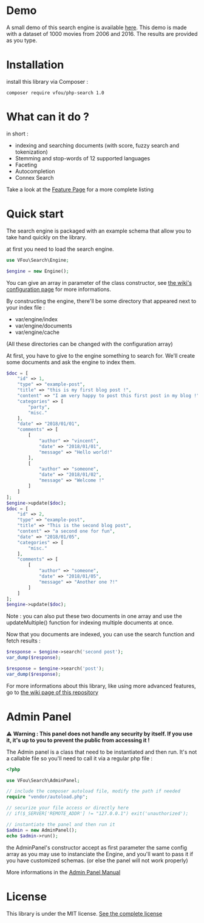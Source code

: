 # Demo

A small demo of this search engine is available [here](https://midnight-cms.com/search.php).
This demo is made with a dataset of 1000 movies from 2006 and 2016. The results are provided as you type.

# Installation

install this library via Composer :

```
composer require vfou/php-search 1.0
```

# What can it do ?

in short :
- indexing and searching documents (with score, fuzzy search and tokenization)
- Stemming and stop-words of 12 supported languages
- Faceting
- Autocompletion
- Connex Search

Take a look at the [Feature Page](https://github.com/VincentFoulon80/php-search/wiki/Features) for a more complete listing

# Quick start

The search engine is packaged with an example schema that allow you to take hand quickly on the library.

at first you need to load the search engine.

```php
use VFou\Search\Engine;

$engine = new Engine();
```

You can give an array in parameter of the class constructor, see [the wiki's configuration page](https://github.com/VincentFoulon80/php-search/wiki/Configuration) for more informations.

By constructing the engine, there'll be some directory that appeared next to your index file :
- var/engine/index
- var/engine/documents
- var/engine/cache

(All these directories can be changed with the configuration array)

At first, you have to give to the engine something to search for. We'll create some documents and ask the engine to index them.

```php
$doc = [
    "id" => 1,
    "type" => "example-post",
    "title" => "this is my first blog post !",
    "content" => "I am very happy to post this first post in my blog !",
    "categories" => [
        "party",
        "misc."
    ],
    "date" => "2018/01/01",
    "comments" => [
        [
            "author" => "vincent",
            "date" => "2018/01/01",
            "message" => "Hello world!"
        ],
        [
            "author" => "someone",
            "date" => "2018/01/02",
            "message" => "Welcome !"
        ]
    ]
];
$engine->update($doc);
$doc = [
    "id" => 2,
    "type" => "example-post",
    "title" => "This is the second blog post",
    "content" => "a second one for fun",
    "date" => "2018/01/05",
    "categories" => [
        "misc."
    ],
    "comments" => [
        [
            "author" => "someone",
            "date" => "2018/01/05",
            "message" => "Another one ?!"
        ]
    ]
];
$engine->update($doc);
```

Note : you can also put these two documents in one array and use the updateMultiple() function for indexing multiple documents at once.

Now that you documents are indexed, you can use the search function and fetch results :

```php
$response = $engine->search('second post');
var_dump($response);

$response = $engine->search('post');
var_dump($response);
```

For more informations about this library, like using more advanced features, go to [the wiki page of this repository](https://github.com/VincentFoulon80/php-search/wiki)

# Admin Panel

:warning: **Warning : This panel does not handle any security by itself. If you use it, it's up to you to prevent the public from accessing it !**

The Admin panel is a class that need to be instantiated and then run. It's not a callable file so you'll need to call it via a regular php file :

```php
<?php

use VFou\Search\AdminPanel;

// include the composer autoload file, modify the path if needed
require "vendor/autoload.php";

// securize your file access or directly here
// if($_SERVER['REMOTE_ADDR'] != "127.0.0.1") exit('unauthorized');

// instantiate the panel and then run it
$admin = new AdminPanel();
echo $admin->run();
```

the AdminPanel's constructor accept as first parameter the same config array as you may use to instanciate the Engine, and you'll want to pass it if you have customized schemas. (or else the panel will not work properly)

More informations in the [Admin Panel Manual](https://github.com/VincentFoulon80/php-search/wiki/Admin-Panel-Manual)

# License

This library is under the MIT license. [See the complete license](LICENSE)


